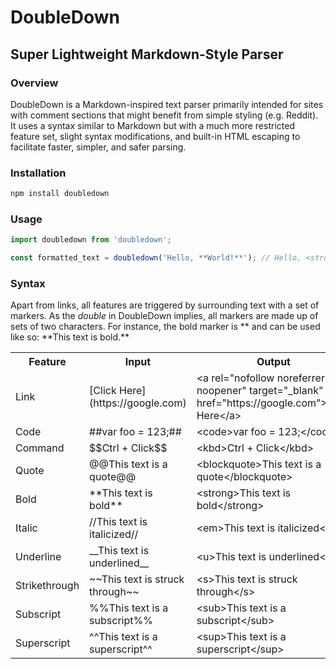# DoubleDown
## Super Lightweight Markdown-Style Parser

### Overview

DoubleDown is a Markdown-inspired text parser primarily intended for sites with comment sections that might benefit from simple styling (e.g. Reddit). It uses a syntax similar to Markdown but with a much more restricted feature set, slight syntax modifications, and built-in HTML escaping to facilitate faster, simpler, and safer parsing.

### Installation

```Bash
npm install doubledown
```

### Usage

```JavaScript
import doubledown from 'doubledown';

const formatted_text = doubledown('Hello, **World!**'); // Hello, <strong>World!</strong>
```

### Syntax

Apart from links, all features are triggered by surrounding text with a set of markers. As the *double* in DoubleDown implies, all markers are made up of sets of two characters. For instance, the bold marker is \*\* and can be used like so: \*\*This text is bold.\*\*

<table>
	<tr>
		<th>Feature</th>
		<th>Input</th>
		<th>Output</th>
	</tr>
	<tr>
		<td>Link</td>
		<td>[Click Here](https://google.com)</td>
		<td>&lt;a rel="nofollow noreferrer noopener" target="_blank" href="https://google.com"&gt;Click Here&lt;/a&gt;</td>
	</tr>
	<tr>
		<td>Code</td>
		<td>##var foo = 123;##</td>
		<td>&lt;code&gt;var foo = 123;&lt;/code&gt;</td>
	</tr>
	<tr>
		<td>Command</td>
		<td>$$Ctrl + Click$$</td>
		<td>&lt;kbd&gt;Ctrl + Click&lt;/kbd&gt;</td>
	</tr>
	<tr>
		<td>Quote</td>
		<td>@@This text is a quote@@</td>
		<td>&lt;blockquote&gt;This text is a quote&lt;/blockquote&gt;</td>
	</tr>
	<tr>
		<td>Bold</td>
		<td>**This text is bold**</td>
		<td>&lt;strong&gt;This text is bold&lt;/strong&gt;</td>
	</tr>
	<tr>
		<td>Italic</td>
		<td>//This text is italicized//</td>
		<td>&lt;em&gt;This text is italicized&lt;/em&gt;</td>
	</tr>
	<tr>
		<td>Underline</td>
		<td>__This text is underlined__</td>
		<td>&lt;u&gt;This text is underlined&lt;/u&gt;</td>
	</tr>
	<tr>
		<td>Strikethrough</td>
		<td>~~This text is struck through~~</td>
		<td>&lt;s&gt;This text is struck through&lt;/s&gt;</td>
	</tr>
	<tr>
		<td>Subscript</td>
		<td>%%This text is a subscript%%</td>
		<td>&lt;sub&gt;This text is a subscript&lt;/sub&gt;</td>
	</tr>
	<tr>
		<td>Superscript</td>
		<td>^^This text is a superscript^^</td>
		<td>&lt;sup&gt;This text is a superscript&lt;/sup&gt;</td>
	</tr>
</table>
